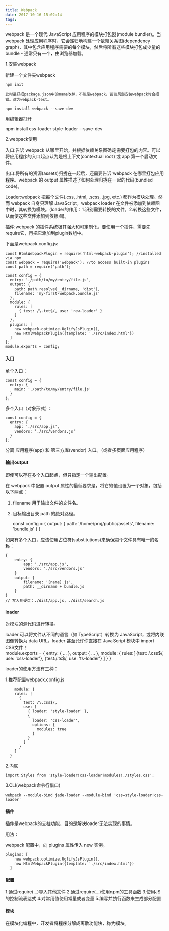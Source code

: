 ```yaml
---
title: Webpack
date: 2017-10-16 15:02:14
tags:
---
```


webpack 是一个现代 JavaScript 应用程序的模块打包器(module bundler)。当 webpack 处理应用程序时，它会递归地构建一个依赖关系图(dependency graph)，其中包含应用程序需要的每个模块，然后将所有这些模块打包成少量的 bundle - 通常只有一个，由浏览器加载。

1.安装webpack 

新建一个文件夹webpack

	npm init

	此时最好把package.json中的name改掉，不能是webpack，否则局部安装webpack时会报错。改为webpack-test。

	npm install webpack --save-dev

用编辑器打开	

npm install css-loader style-loader --save-dev


2.webpack使用

入口:告诉 webpack 从哪里开始，并根据依赖关系图确定需要打包的内容。可以将应用程序的入口起点认为是根上下文(contextual root) 或 app 第一个启动文件。

出口:将所有的资源(assets)归拢在一起后，还需要告诉 webpack 在哪里打包应用程序。webpack 的 output 属性描述了如何处理归拢在一起的代码(bundled code)。

Loader:webpack 把每个文件(.css, .html, .scss, .jpg, etc.) 都作为模块处理。然而 webpack 自身只理解 JavaScript。webpack loader 在文件被添加到依赖图中时，其转换为模块。(loader的作用：1.识别需要转换的文件，2.转换这些文件，从而使这些文件添加到依赖图)。

插件:webpack 的插件系统极其强大和可定制化。要使用一个插件，需要先require它，再把它添加到plugin数组中。

下面是webpack.config.js:

	const HtmlWebpackPlugin = require('html-webpack-plugin'); //installed via npm
	const webpack = require('webpack'); //to access built-in plugins
	const path = require('path');

	const config = {
	  entry: './path/to/my/entry/file.js',
	  output: {
	    path: path.resolve(__dirname, 'dist'),
	    filename: 'my-first-webpack.bundle.js'
	  },
	  module: {
	    rules: [
	      { test: /\.txt$/, use: 'raw-loader' }
	    ]
	  },
	  plugins: [
	    new webpack.optimize.UglifyJsPlugin(),
	    new HtmlWebpackPlugin({template: './src/index.html'})
	  ]
	};
	module.exports = config;


#### 入口

单个入口：

	const config = {
	  entry: {
	    main: './path/to/my/entry/file.js'
	  }
	};

多个入口（对象形式）：

	const config = {
	  entry: {
	    app: './src/app.js',
	    vendors: './src/vendors.js'
	  }
	};

分离 应用程序(app) 和 第三方库(vendor) 入口。（或者多页面应用程序）


#### 输出output

即使可以存在多个入口起点，但只指定一个输出配置。

在 webpack 中配置 output 属性的最低要求是，将它的值设置为一个对象，包括以下两点：

1. filename 用于输出文件的文件名。
2. 目标输出目录 path 的绝对路径。

	const config = {
		output: {
			path: '/home/proj/public/assets',
			filename: 'bundle.js'
		}
	}

如果有多个入口，应该使用占位符(substitutions)来确保每个文件具有唯一的名称：

	{
		entry: {
			app: './src/app.js',
	    	vendors: './src/vendors.js'
		}
		output: {
			filename: '[name].js',
			path: __dirname + bundle.js
		}
	}
	// 写入到硬盘：./dist/app.js, ./dist/search.js


#### loader

对模块的源代码进行转换。

loader 可以将文件从不同的语言（如 TypeScript）转换为 JavaScript，或将内联图像转换为 data URL。loader 甚至允许你直接在 JavaScript 模块中 import CSS文件！	
	module.exports = {
		entry: {
			...
		},
		output: {
			...
		},
		module: {
			rules:[
				{test: /\.css$/, use: 'css-loader'},
				{test:/\.ts$/, use: 'ts-loader'}
			]
		}
	}

loader的使用方法有三种：

1.推荐配置webpack.config.js

		module: {
	    rules: [
	      {
	        test: /\.css$/,
	        use: [
	          { loader: 'style-loader' },
	          {
	            loader: 'css-loader',
	            options: {
	              modules: true
	            }
	          }
	        ]
	      }
	    ]
	  }

2.内联

	import Styles from 'style-loader!css-loader?modules!./styles.css';

3.CLI(webpack命令行借口)

	webpack --module-bind jade-loader --module-bind 'css=style-loader!css-loader'

#### 插件

插件是webpack的支柱功能，目的是解决loader无法实现的事情。

用法：

webpack 配置中，向 plugins 属性传入 new 实例。

	plugins: [
	    new webpack.optimize.UglifyJsPlugin(),
	    new HtmlWebpackPlugin({template: './src/index.html'})
	  ]


#### 配置

1.通过require(...)导入其他文件
2.通过require(...)使用npm的工具函数
3.使用JS的控制流表达式
4.对常用值使用常量或者变量
5.编写并执行函数来生成部分配置


#### 模块

在模块化编程中，开发者将程序分解成离散功能块，称为模块。

